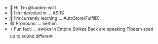 - 👋 Hi, I’m @kardex-willt
- 👀 I’m interested in ... ASRS
- 🌱 I’m currently learning ... AutoStore/FulfillX
- 😄 Pronouns: ... he/him
- ⚡ Fun fact: ... ewoks in Empire Strikes Back are speaking Tibetan sped up to sound different

